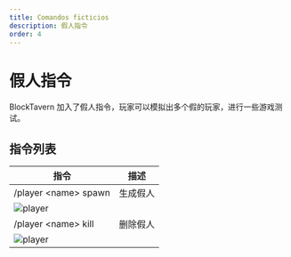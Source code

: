 ```yaml
---
title: Comandos ficticios
description: 假人指令
order: 4
---
```



# 假人指令

BlockTavern 加入了假人指令，玩家可以模拟出多个假的玩家，进行一些游戏测试。

## 指令列表

| 指令 | 描述 |
| --- | --- |
| /player \<name\> spawn | 生成假人 |
| ![player](/assets/GameplayGuide/dummy-command/dummy-command01.png) |  |
| /player \<name\> kill | 删除假人 |
| ![player](/assets/GameplayGuide/dummy-command/dummy-command02.png) |  |


<Contributors />

<GitHistoryInformation />